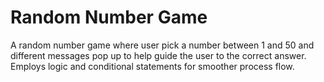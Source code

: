 Random Number Game
===================

A random number game where user pick a number between 1 and 50 and different messages pop up to help guide the user to the correct answer. Employs logic and conditional statements for smoother process flow.
